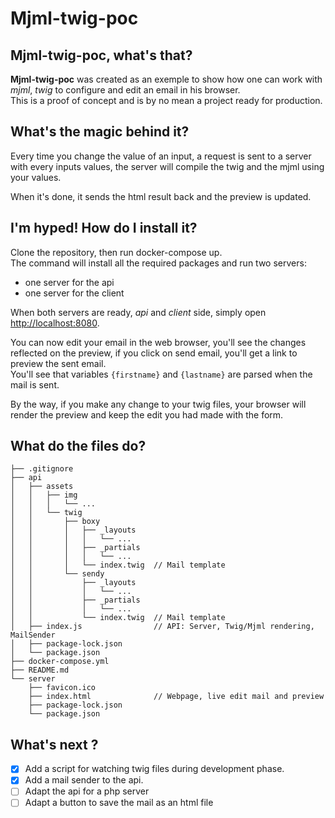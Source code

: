 # Mjml-twig-poc

## Mjml-twig-poc, what's that?
**Mjml-twig-poc** was created as an exemple to show how one can work with *mjml*, *twig* to configure and edit an email in his browser.  
This is a proof of concept and is by no mean a project ready for production.

## What's the magic behind it?
Every time you change the value of an input, a request is sent to a server with every inputs values, the server will compile the twig and the mjml using your values.

When it's done, it sends the html result back and the preview is updated.

## I'm hyped! How do I install it?
Clone the repository, then run docker-compose up.  
The command will install all the required packages and run two servers:
- one server for the api
- one server for the client

When both servers are ready, *api* and *client* side, simply open [http://localhost:8080](http://localhost:8080).

You can now edit your email in the web browser, you'll see the changes reflected on the preview, if you click on send email, you'll get a link to preview the sent email.  
You'll see that variables `{firstname}` and `{lastname}` are parsed when the mail is sent.  

By the way, if you make any change to your twig files, your browser will render the preview and keep the edit you had made with the form.

## What do the files do?
```
├── .gitignore
├── api
│   ├── assets
│   │   ├── img
│   │   │   └── ...
│   │   └── twig
│   │       ├── boxy
│   │       │   ├── _layouts
│   │       │   │   └── ...
│   │       │   ├── _partials
│   │       │   │   └── ...
│   │       │   └── index.twig  // Mail template
│   │       └── sendy
│   │           ├── _layouts
│   │           │   └── ...
│   │           ├── _partials
│   │           │   └── ...
│   │           └── index.twig  // Mail template
│   ├── index.js                // API: Server, Twig/Mjml rendering, MailSender
│   ├── package-lock.json
│   └── package.json
├── docker-compose.yml
├── README.md
└── server
    ├── favicon.ico
    ├── index.html              // Webpage, live edit mail and preview
    ├── package-lock.json
    └── package.json
````
## What's next ?
- [x] Add a script for watching twig files during development phase.
- [x] Add a mail sender to the api.
- [ ] Adapt the api for a php server
- [ ] Adapt a button to save the mail as an html file
